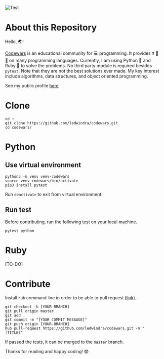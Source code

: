 ![Test](https://github.com/ledwindra/codewars/workflows/Test/badge.svg)

# About this Repository

Hello, :earth_asia:!

[Codewars](https://www.codewars.com/) is an educational community for :computer: programming. It provides :question: :pencil: :dart: on many programming languages. Currently, I am using Python :snake: and Ruby :gem: to solve the problems. No third party module is required besides `pytest`. Note that they are not the best solutions ever made. My key interest include algorithms, data structures, and object oriented programming.

See my public profile [here](https://www.codewars.com/users/lukmanedwindra)

# Clone

```
cd ~
git clone https://github.com/ledwindra/codewars.git
cd codewars/
```

# Python

## Use virtual environment

```
python3 -m venv venv-codewars
source venv-codewars/bin/activate
pip3 install pytest
```

Run `deactivate` to exit from virtual environment.

## Run test

Before contributing, run the following test on your local machine.

```
pytest python
```
# Ruby

[TO-DO]

# Contribute

Install `hub` command line in order to be able to pull request ([link](https://github.com/github/hub)).

```
git checkout -b [YOUR-BRANCH]
git pull origin master
git add .
git commit -m "[YOUR COMMIT MESSAGE]"
git push origin [YOUR-BRANCH]
hub pull-request https://github.com/ledwindra/codewars.git -m "[TITLE]"
```

If passed the tests, it can be merged to the `master` branch.

Thanks for reading and happy coding! :sunglasses:
